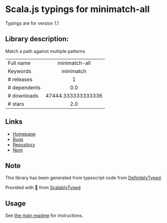 
# Scala.js typings for minimatch-all

Typings are for version 1.1

## Library description:
Match a path against multiple patterns

|                    |                 |
| ------------------ | :-------------: |
| Full name          | minimatch-all |
| Keywords           | minimatch |
| # releases         | 1 |
| # dependents       | 0.0 |
| # downloads        | 47444.333333333336 |
| # stars            | 2.0 |

## Links
- [Homepage](https://github.com/joshwnj/minimatch-all)
- [Bugs](https://github.com/joshwnj/minimatch-all/issues)
- [Repository](https://github.com/joshwnj/minimatch-all)
- [Npm](https://www.npmjs.com/package/minimatch-all)
    


## Note
This library has been generated from typescript code from [DefinitelyTyped](https://definitelytyped.org).

Provided with :purple_heart: from [ScalablyTyped](https://github.com/oyvindberg/ScalablyTyped)

## Usage
See [the main readme](../../readme.md) for instructions.


